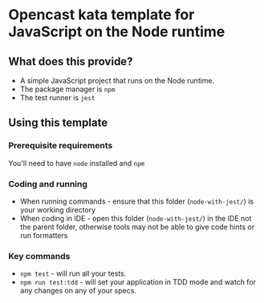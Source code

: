 # Opencast kata template for JavaScript on the Node runtime 

## What does this provide?

- A simple JavaScript project that runs on the Node runtime.
- The package manager is `npm`
- The test runner is `jest`

## Using this template

### Prerequisite requirements

You'll need to have `node` installed and `npm`

### Coding and running

- When running commands - ensure that this folder (`node-with-jest/`) is your working directory
- When coding in IDE - open this folder (`node-with-jest/`) in the IDE not the parent folder, otherwise tools may not be able to give code hints or run formatters

### Key commands

- `npm test` - will run all your tests.
- `npm run test:tdd` - will set your application in TDD mode and watch for any changes on any of your specs.
